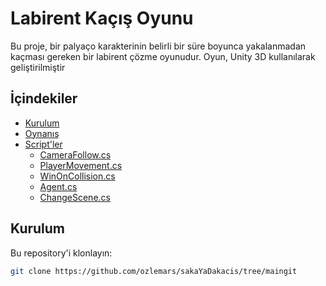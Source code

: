 # Labirent Kaçış Oyunu

Bu proje, bir palyaço karakterinin belirli bir süre boyunca yakalanmadan kaçması gereken bir labirent çözme oyunudur. Oyun, Unity 3D kullanılarak geliştirilmiştir

## İçindekiler
- [Kurulum](#kurulum)
- [Oynanış](#oynanış)
- [Script'ler](#scriptler)
  - [CameraFollow.cs](#camerafollowcs)
  - [PlayerMovement.cs](#playermovementcs)
  - [WinOnCollision.cs](#winoncollisioncs)
  - [Agent.cs](#agentcs)
  - [ChangeScene.cs](#changescenecs)

## Kurulum

Bu repository'i klonlayın:

```sh
git clone https://github.com/ozlemars/sakaYaDakacis/tree/maingit 
